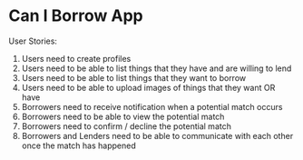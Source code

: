 Can I Borrow App  
======

User Stories:

1. Users need to create profiles
2. Users need to be able to list things that they have and are willing to lend
3. Users need to be able to list things that they want to borrow
4. Users need to be able to upload images of things that they want OR have
5. Borrowers need to receive notification when a potential match occurs
5. Borrowers need to be able to view the potential match
6. Borrowers need to confirm / decline the potential match
7. Borrowers and Lenders need to be able to communicate with each other once the match has happened

